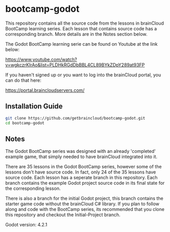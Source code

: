 # bootcamp-godot

This repository contains all the source code from the lessons in brainCloud BootCamp learning series. Each lesson that contains source code has a corresponding branch. More details are in the Notes section below.

The Godot BootCamp learning serie can be found on Youtube at the link below:

https://www.youtube.com/watch?v=wgkczrKIrAo&list=PLDHkRGdDbBBL4CL89BYkZDpY289at93FP


If you haven't signed up or you want to log into the brainCloud portal, you can do that here:

https://portal.braincloudservers.com/


## Installation Guide

```bash
git clone https://github.com/getbraincloud/bootcamp-godot.git
cd bootcamp-godot
```

## Notes

The Godot BootCamp series was designed with an already 'completed' example game, that simply needed to have brainCloud integrated into it.

There are 35 lessons in the Godot BootCamp series, however some of the lessons don't have source code. In fact, only 24 of the 35 lessons have source code. Each lesson has a seperate branch in this repository. Each branch contains the example Godot project source code in its final state for the corresponding lesson. 

There is also a branch for the initial Godot project, this branch contains the starter game code without the brainCloud C# library. If you plan to follow along and code with the BootCamp series, its recommended that you clone this repository and checkout the Initial-Project branch.

Godot version: 4.2.1

